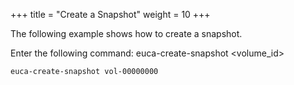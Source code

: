 +++
title = "Create a Snapshot"
weight = 10
+++

The following example shows how to create a snapshot. 

Enter the following command: 
    euca-create-snapshot <volume_id>


    euca-create-snapshot vol-00000000

